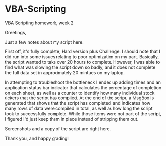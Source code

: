 # VBA-Scripting
VBA Scripting homework, week 2

Greetings,

Just a few notes about my script here.

First off, it's fully complete, Hard version plus Challenge.
I should note that I did run into some issues relating to poor optimization on my part. Basically, the script wanted to take over 20 hours to complete. However, I was able to find what was slowing the script down so badly, and it does not complete the full data set in approximately 20 mintues on my laptop.

In attempting to troubleshoot the bottleneck I ended up adding times and an application status bar indicator that calculates the percentage of completion on each sheet, as well as a counter to identify how many individual stock tickers that the script has compiled. At the end of the script, a MsgBox is generated that shows that the script has completed, and indicates how many rows of data were compiled in total, as well as how long the script took to successfully complete. While those items were not part of the script, I figured I'd just keep them in place instead of stripping them out.

Screenshots and a copy of the script are right here.

Thank you, and happy grading!